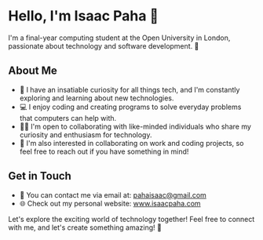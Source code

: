 # Hello, I'm Isaac Paha 👋

I'm a final-year computing student at the Open University in London, passionate about technology and software development. 🚀

## About Me
- 🌟 I have an insatiable curiosity for all things tech, and I'm constantly exploring and learning about new technologies.
- 💻 I enjoy coding and creating programs to solve everyday problems that computers can help with.
- 👨‍💻 I'm open to collaborating with like-minded individuals who share my curiosity and enthusiasm for technology.
- 🤝 I'm also interested in collaborating on work and coding projects, so feel free to reach out if you have something in mind!

## Get in Touch
- 📧 You can contact me via email at: pahaisaac@gmail.com
- 🌐 Check out my personal website: www.isaacpaha.com 

Let's explore the exciting world of technology together! Feel free to connect with me, and let's create something amazing! 🚀

